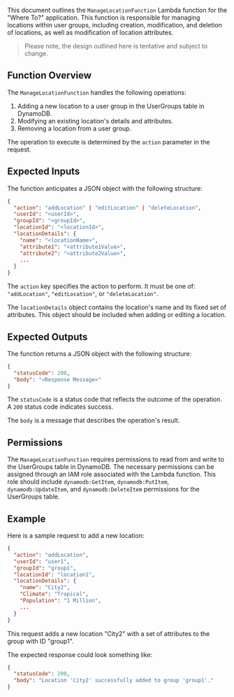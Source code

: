 

This document outlines the `ManageLocationFunction` Lambda function for the "Where To?" application. This function is responsible for managing locations within user groups, including creation, modification, and deletion of locations, as well as modification of location attributes.

> Please note, the design outlined here is tentative and subject to change.

## Function Overview

The `ManageLocationFunction` handles the following operations:

1. Adding a new location to a user group in the UserGroups table in DynamoDB.
2. Modifying an existing location's details and attributes.
3. Removing a location from a user group.

The operation to execute is determined by the `action` parameter in the request.

## Expected Inputs

The function anticipates a JSON object with the following structure:

```json
{
  "action": "addLocation" | "editLocation" | "deleteLocation",
  "userId": "<userId>",
  "groupId": "<groupId>",
  "locationId": "<locationId>",
  "locationDetails": {
    "name": "<locationName>",
    "attribute1": "<attribute1Value>",
    "attribute2": "<attribute2Value>",
    ...
  }
}
```

The `action` key specifies the action to perform. It must be one of: `"addLocation"`, `"editLocation"`, or `"deleteLocation"`.

The `locationDetails` object contains the location's name and its fixed set of attributes. This object should be included when adding or editing a location.

## Expected Outputs

The function returns a JSON object with the following structure:

```json
{
  "statusCode": 200,
  "body": "<Response Message>"
}
```

The `statusCode` is a status code that reflects the outcome of the operation. A `200` status code indicates success.

The `body` is a message that describes the operation's result.

## Permissions

The `ManageLocationFunction` requires permissions to read from and write to the UserGroups table in DynamoDB. The necessary permissions can be assigned through an IAM role associated with the Lambda function. This role should include `dynamodb:GetItem`, `dynamodb:PutItem`, `dynamodb:UpdateItem`, and `dynamodb:DeleteItem` permissions for the UserGroups table.

## Example

Here is a sample request to add a new location:

```json
{
  "action": "addLocation",
  "userId": "user1",
  "groupId": "group1",
  "locationId": "location1",
  "locationDetails": {
    "name": "City2",
    "Climate": "Tropical",
    "Population": "1 Million",
    ...
  }
}
```

This request adds a new location "City2" with a set of attributes to the group with ID "group1".

The expected response could look something like:

```json 
{
  "statusCode": 200,
  "body": "Location 'City2' successfully added to group 'group1'."
}
```